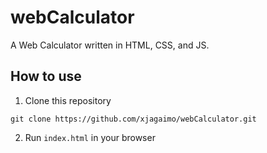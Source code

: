 # webCalculator
A Web Calculator written in HTML, CSS, and JS.

## How to use
1. Clone this repository
```
git clone https://github.com/xjagaimo/webCalculator.git
```
2. Run ```index.html``` in your browser
